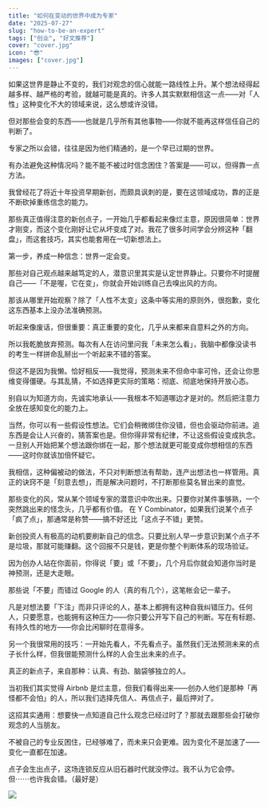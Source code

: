 ```yaml
---
title: "如何在变动的世界中成为专家"
date: "2025-07-27"
slug: "how-to-be-an-expert"
tags: ["创业", "好文推荐"]
cover: "cover.jpg"
icon: "😎"
images: ["cover.jpg"]
---
```

如果这世界是静止不变的，我们对观念的信心就能一路线性上升。某个想法经得起越多样、越严格的考验，就越可能是真的。许多人其实默默相信这一点——对「人性」这种变化不大的领域来说，这么想或许没错。



但对那些会变的东西——也就是几乎所有其他事物——你就不能再这样信任自己的判断了。



专家之所以会错，往往是因为他们精通的，是一个早已过期的世界。



有办法避免这种情况吗？能不能不被过时信念困住？答案是——可以，但得靠一点方法。



我曾经花了将近十年投资早期新创，而颇具讽刺的是，要在这领域成功，靠的正是不断砍掉重练信念的能力。



那些真正值得注意的新创点子，一开始几乎都看起来像烂主意，原因很简单：世界才刚变，而这个变化刚好让它从坏变成了对。我花了很多时间学会分辨这种「翻盘」，而这套技巧，其实也能套用在一切新想法上。



第一步，养成一种信念：世界一定会变。



那些对自己观点越来越笃定的人，潜意识里其实是认定世界静止。只要你不时提醒自己——「不是喔，它在变」，你就会开始训练自己去嗅出风的方向。



那该从哪里开始观察？除了「人性不太变」这条中等实用的原则外，很抱歉，变化这东西基本上没办法准确预测。



听起来像废话，但很重要：真正重要的变化，几乎从来都来自意料之外的方向。



所以我乾脆放弃预测。每次有人在访问里问我「未来怎么看」，我脑中都像没读书的考生一样拼命乱掰出一个听起来不错的答案。



但这不是因为我懒。恰好相反——我觉得，预测未来不但命中率可怜，还会让你思维变得僵硬。与其乱猜，不如选择更实际的策略：彻底、彻底地保持开放心态。



别自以为知道方向，先诚实地承认——我根本不知道哪边才是对的。然后把注意力全放在感知变化的能力上。



当然，你可以有一些假设性想法。它们会稍微绑住你没错，但也会驱动你前进。追东西是会让人兴奋的，猜答案也是。但你得非常有纪律，不让这些假设变成执念。
一旦别人开始把某个想法跟你绑在一起，那个想法就更可能变成你想相信的东西——这时你就该加倍怀疑它。



我相信，这种偏被动的做法，不只对判断想法有帮助，连产出想法也一样管用。真正的诀窍不是「刻意去想」，而是解决问题时，不打断那些莫名冒出来的直觉。



那些变化的风，常从某个领域专家的潜意识中吹出来。只要你对某件事够熟，一个突然跳出来的怪念头，几乎都有价值。
在 Y Combinator，如果我们说某个点子「疯了点」，那通常是称赞——搞不好还比「这点子不错」更赞。



新创投资人有极高的动机要刷新自己的信念。只要比别人早一步意识到某个点子不是垃圾，那就可能赚翻。这个回报不只是钱，更是你整个判断体系的现场验证。



因为创办人站在你面前，你得说「要」或「不要」，几个月后你就会知道你当时是神预测，还是大走眼。



那些说「不要」而错过 Google 的人（真的有几个），这笔帐会记一辈子。



凡是对想法要「下注」而非只评论的人，基本上都拥有这种自我纠错压力。任何人，只要愿意，也能拥有这种压力——你只要公开写下自己的判断。写在有标题、有持久性的地方——你会比闲聊时在意得多。



另一个我很常用的技巧：一开始先看人，不先看点子。虽然我们无法预测未来的点子长什么样，但我很能预测什么样的人会生出未来的点子。



真正的新点子，来自那种：认真、有劲、脑袋够独立的人。



当初我们其实觉得 Airbnb 是烂主意，但我们看得出来——创办人他们是那种「再怪都不会怕」的人，所以我们选择先信人、再信点子，最后押对了。



这招其实通用：想要快一点知道自己什么观念已经过时了？那就去跟那些会打破你观念的人当朋友。



不被自己的专业反困住，已经够难了，而未来只会更难。因为变化不是加速了——变化一直都在加速。



点子会生出点子，这场连锁反应从旧石器时代就没停过。我不认为它会停。
但⋯⋯也许我会错。（最好是）




![](https://prod-files-secure.s3.us-west-2.amazonaws.com/112d0858-5090-4d34-a606-b75eb8d65fd2/46476355-9cf3-4e99-9b7a-3531bc426380/1000202064.png?X-Amz-Algorithm=AWS4-HMAC-SHA256&X-Amz-Content-Sha256=UNSIGNED-PAYLOAD&X-Amz-Credential=ASIAZI2LB466ZNLCEEBP%2F20251029%2Fus-west-2%2Fs3%2Faws4_request&X-Amz-Date=20251029T081938Z&X-Amz-Expires=3600&X-Amz-Security-Token=IQoJb3JpZ2luX2VjEBgaCXVzLXdlc3QtMiJIMEYCIQCt1AFT5G%2Bu3F4mHvgUqDB8U0iG79%2BDyJvRL6kwX29SFQIhAODYOtiS5GPAxM2XBBru64d7HN6UDDekxf8pWNMNbs2fKogECNH%2F%2F%2F%2F%2F%2F%2F%2F%2F%2FwEQABoMNjM3NDIzMTgzODA1IgyFog%2BQjUNcRidoGXIq3APpbyjpgPkHWr773HGp8ISVjZfzgy8RdjBAZwiSQkYcdRenAo9Iz%2BAO6KcuGs1hRrJkmo1G3mzgaGGBAe8To8PLpliALq5DQkzQUg1WV7QVO%2Bbj7lyYlO07nGC6BMmSPa%2Bd9aKsC3HuTn8UG0eJhDI%2B20KZFm%2FsgUPTYYsIe2CqUnCDWGW5vak6dvI3VjRUfFKTU5fSxv3%2BKcV77kTUebJJa9O4b9kG6kCiolNezewyhtsd3qQ65xVy5lgg5yozlidTnssiRdY8sqJQhOD9sswjkPQFoQsJquYce95qy%2Fe0IDAoos8frembGvR65iOQnLaLCtU190GlDG4uyEkNWz0FKHnnv1jQ%2Fo1n9%2FdVeHZCiBagw%2FAxAHsE0yR77DvCnJIp50g6O7yjJ6I4j1rvCPfr22%2BO95wuvBJRUxCznyJfLy0n3jmlr0kbvxS7vdGXySbYFtwb8OXYm22zhiN5mxtl4Kq47%2BfWCCmefZVhGw2GTAB8sh1iVmZBuz6UcviZk%2F52xCFu8Pze332Vr%2Fv7%2BuY6e%2FkixN7fOqhV6nli590Pp3O3YFcGdk9hVGy2Om5ZH5Drp%2BDu3KNYGNGw%2BJOnJ07XgY%2F9nPma0DnXNG8hOLdeaEi3tC9tQNFTru5vljC%2Fi4fIBjqkAY%2F0vCCY0XaPPzoc3PZ9LnMPUprvbc1CbPFIE%2FHPt3VOv0B9fCrtZHXsfs3z1JO5J%2BvGPLd7ETYKYnCbsBcrAlq8iyJcx7t%2BBdmapU7wAcEOJ2XpvrN3KW0ws5wp%2FhpdHMc7eNgmkQE4fJWB4a5TnQp8tu1i502jkGdNw8tsZlYGO%2FBMEOE0tE7CFsXScyX8hIioAVeDSOO5b3q4c3wo2CyZIBrd&X-Amz-Signature=06800ab9a1b4d301aeb93fa40650af89d848df15afe344f960d4338a17b7f7e5&X-Amz-SignedHeaders=host&x-amz-checksum-mode=ENABLED&x-id=GetObject)

